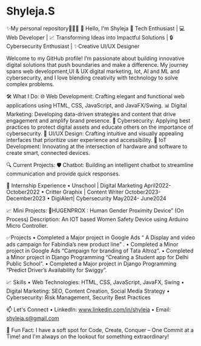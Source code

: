 # Shyleja.S
✨My personal repository👨🏻‍💻
👋 Hello, I'm Shyleja
🚀 Tech Enthusiast | 💻 Web Developer | 📈 Transforming Ideas into Impactful Solutions | 🔒Cybersecurity Enthusiast | ✨Creative UI/UX Designer

Welcome to my GitHub profile! I’m passionate about building innovative digital solutions that push boundaries and make a difference. My journey spans web development,UI & UX digital marketing, Iot, AI and ML and cybersecurity, and I love blending creativity with technology to solve complex problems.

🛠️ What I Do:
    🌐 Web Development: Crafting elegant and functional web applications using HTML, CSS, JavaScript, and JavaFX/Swing.
    📊 Digital Marketing: Developing data-driven strategies and content that drive engagement and amplify brand presence.
    🔐 Cybersecurity: Applying best practices to protect digital assets and educate others on the importance of cybersecurity.
    🎨 UI/UX Design: Crafting intuitive and visually appealing interfaces that prioritize user experience and accessibility.
    🔗 IoT Development: Innovating at the intersection of hardware and software to create smart, connected devices.

🔍 Current Projects:
     🛡️ Chatbot: Building an intelligent chatbot to streamline communication and provide quick responses.

🔭 Internship Experience
     •	Unschool | Digital Marketing April2022-October2022
     •	Critter Graphix | Content Writer October2023- December2023
     •	DigiAlert| Cybersecurity May2024- June2024

📈 Mini Projects:
    🤖HUGENPROX : Human Gender Proximity Device” (On Process) 
    Description: An IOT based Women Safety Device using Arduino Micro Controller.  

✅Projects
    •	Completed a Major project in Google Ads “ A Display and video ads campaign for Fabindia’s new product line” . 
    •	Completed a Minor project in Google Ads “Campaign for branding of Tata Altroz”. 
    •	Completed a Minor project in Django Programming “Creating a Student app for Delhi Public School”. 
    •	Completed a Major project in Django Programming “Predict Driver’s Availability for Swiggy”. 

📈 Skills
     • Web Technologies: HTML, CSS, JavaScript, JavaFX, Swing
     • Digital Marketing: SEO, Content Creation, Social Media Strategy
     • Cybersecurity: Risk Management, Security Best Practices

📫 Let's Connect
     • LinkedIn: www.linkedin.com/in/shyleja
     • Email: shyleja.s@gmail.com 
  
🌟 Fun Fact: I have a soft spot for Code, Create, Conquer – One Commit at a Time! and I'm always on the lookout for something extraordinary!


